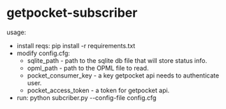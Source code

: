 # getpocket-subscriber
usage:
  - install reqs: pip install -r requirements.txt
  - modify config.cfg: 
    - sqlite_path - path to the sqlite db file that will store status info.
    - opml_path - path to the OPML file to read.
    - pocket_consumer_key - a key getpocket api needs to authenticate user.
    - pocket_access_token - a token for getpocket api.
  - run: python subcriber.py --config-file config.cfg
  
